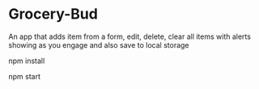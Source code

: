 # Grocery-Bud
An app that adds item from a form, edit, delete, clear all items with alerts showing as you engage and also save to local storage 

npm install


npm start

